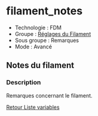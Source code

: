 # filament_notes

* Technologie : FDM
* Groupe : [Réglages du Filament](../filament_settings/filament_settings.md)
* Sous groupe : Remarques
* Mode : Avancé

## Notes du filament

### Description

Remarques concernant le filament.

[Retour Liste variables](variable_list.md)